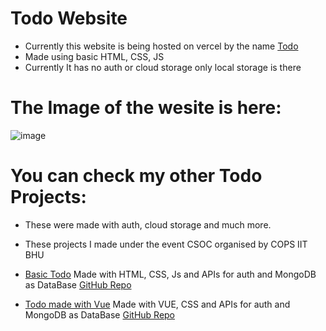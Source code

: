 # Todo Website

* Currently this website is being hosted on vercel by the name [Todo](https://todo-sairev.vercel.app/)
* Made using basic HTML, CSS, JS 
* Currently It has no auth or cloud storage only local storage is there

# The Image of the wesite is here:

![image](https://user-images.githubusercontent.com/96655163/189480666-bd2031e0-bf0c-4060-89d1-53f16b8c0e53.png)

# You can check my other Todo Projects:

* These were made with auth, cloud storage and much more.
* These projects I made under the event CSOC organised by COPS IIT BHU

* [Basic Todo](https://todo-saiyam.vercel.app/) Made with HTML, CSS, Js and APIs for auth and MongoDB as DataBase [GitHub Repo](https://github.com/SaiRev0/csoc-task-2-web)
* [Todo made with Vue](https://todo-vue-liart.vercel.app/) Made with VUE, CSS and APIs for auth and MongoDB as DataBase [GitHub Repo](https://github.com/SaiRev0/CSOC-week3-VUE)
